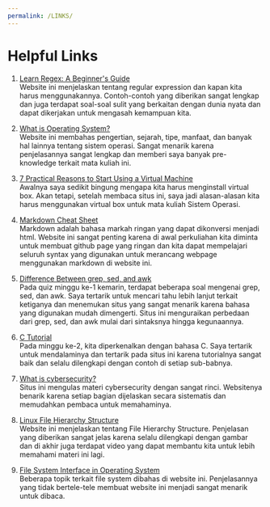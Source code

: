 ```yaml
---
permalink: /LINKS/
---
```


# Helpful Links

1. [Learn Regex: A Beginner's Guide](https://www.sitepoint.com/learn-regex/)<br>
Website ini menjelaskan tentang regular expression dan kapan kita harus menggunakannya. Contoh-contoh yang diberikan sangat lengkap dan juga terdapat soal-soal sulit yang berkaitan dengan dunia nyata dan dapat dikerjakan untuk mengasah kemampuan kita.

2. [What is Operating System?](https://www.guru99.com/operating-system-tutorial.html)<br>
Website ini membahas pengertian, sejarah, tipe, manfaat, dan banyak hal lainnya tentang sistem operasi. Sangat menarik karena penjelasannya sangat lengkap dan memberi saya banyak pre-knowledge terkait mata kuliah ini.

3. [7 Practical Reasons to Start Using a Virtual Machine](https://www.makeuseof.com/tag/reasons-start-using-virtual-machine/)<br>
Awalnya saya sedikit bingung mengapa kita harus menginstall virtual box. Akan tetapi, setelah membaca situs ini, saya jadi alasan-alasan kita harus menggunakan virtual box untuk mata kuliah Sistem Operasi.

4. [Markdown Cheat Sheet](https://www.markdownguide.org/cheat-sheet/)<br>
Markdown adalah bahasa markah ringan yang dapat dikonversi menjadi html. Website ini sangat penting karena di awal perkuliahan kita diminta untuk membuat github page yang ringan dan kita dapat mempelajari seluruh syntax yang digunakan untuk merancang webpage menggunakan markdown di website ini.

5. [Difference Between grep, sed, and awk ](https://www.baeldung.com/linux/grep-sed-awk-differences)<br>
Pada quiz minggu ke-1 kemarin, terdapat beberapa soal mengenai grep, sed, dan awk. Saya tertarik untuk mencari tahu lebih lanjut terkait ketiganya dan menemukan situs yang sangat menarik karena bahasa yang digunakan mudah dimengerti. Situs ini menguraikan perbedaan dari grep, sed, dan awk mulai dari sintaksnya hingga kegunaannya.

6. [C Tutorial](https://www.w3schools.in/c-tutorial/)<br>
Pada minggu ke-2, kita diperkenalkan dengan bahasa C. Saya tertarik untuk mendalaminya dan tertarik pada situs ini karena tutorialnya sangat baik dan selalu dilengkapi dengan contoh di setiap sub-babnya.

7. [What is cybersecurity?](https://www.ibm.com/topics/cybersecurity)<br>
Situs ini mengulas materi cybersecurity dengan sangat rinci. Websitenya benarik karena setiap bagian dijelaskan secara sistematis dan memudahkan pembaca untuk memahaminya.

8. [Linux File Hierarchy Structure](https://www.geeksforgeeks.org/linux-file-hierarchy-structure/)<br>
Website ini menjelaskan tentang File Hierarchy Structure. Penjelasan yang diberikan sangat jelas karena selalu dilengkapi dengan gambar dan di akhir juga terdapat video yang dapat membantu kita untuk lebih memahami materi ini lagi.

9. [File System Interface in Operating System](https://www.w3schools.in/operating-system-tutorial/file-system-interface/)<br>
Beberapa topik terkait file system dibahas di website ini. Penjelasannya yang tidak bertele-tele membuat website ini menjadi sangat menarik untuk dibaca.